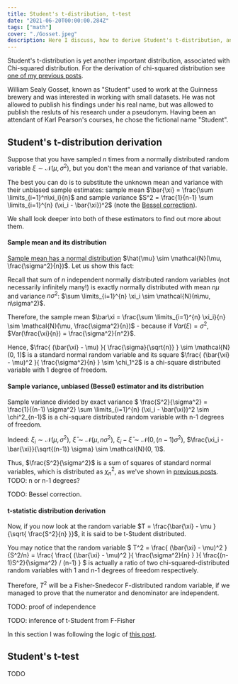 ```yaml
---
title: Student's t-distribution, t-test
date: "2021-06-20T00:00:00.284Z"
tags: ["math"]
cover: "./Gosset.jpeg"
description: Here I discuss, how to derive Student's t-distribution, an important statistical distribution, used as a basis for t-test.
---
```


Student's t-distribution is yet another important distribution, associated with Chi-squared distribution. For the 
derivation of chi-squared distribution see [one of my previous posts](/2021-06-09-1).

William Sealy Gosset, known as "Student" used to work at the Guinness brewery and was interested in working with small
datasets. He was not allowed to publish his findings under his real name, but was allowed to publish the resluts of his 
research under a pseudonym. Having been an attendant of Karl Pearson's courses, he chose the fictional name "Student".

Student's t-distribution derivation
-----------------------------------

Suppose that you have sampled $n$ times from a normally distributed random variable $\xi \sim \mathcal{N}(\mu, \sigma^2)$, but you don't the mean and variance of that variable. 

The best you can do is to substitute the unknown mean and variance with their unbiased sample estimates: sample mean $\bar{\xi} = \frac{\sum \limits_{i=1}^n\xi_i}{n}$ and 
sample variance $S^2 = \frac{1}{n-1} \sum \limits_{i=1}^{n} (\xi_i - \bar{\xi})^2$ (note the [Bessel correction](https://en.wikipedia.org/wiki/Bessel%27s_correction)).

We shall look deeper into both of these estimators to find out more about them.

#### Sample mean and its distribution

[Sample mean has a normal distribution](https://en.wikipedia.org/wiki/Normal_distribution#Sample_mean) $\hat{\mu} \sim \mathcal{N}(\mu, \frac{\sigma^2}{n})$. Let us show this fact:

Recall that sum of $n$ independent normally distributed random variables (not necessarily infinitely many!) is exactly normally distributed with mean $n\mu$ and variance $n\sigma^2$: $\sum \limits_{i=1}^{n} \xi_i \sim \mathcal{N}(n\mu, n\sigma^2)$.

Therefore, the sample mean $\bar\xi = \frac{\sum \limits_{i=1}^{n} \xi_i}{n} \sim \mathcal{N}(\mu, \frac{\sigma^2}{n})$ - because if $Var(\xi) = \sigma^2$, $Var(\frac{\xi}{n}) = \frac{\sigma^2}{n^2}$.

Hence, $\frac{ (\bar{\xi} - \mu) }{ \frac{\sigma}{\sqrt{n}} } \sim \mathcal{N}(0, 1)$ is a standard normal random variable and its square $\frac{ (\bar{\xi} - \mu)^2 }{ \frac{\sigma^2}{n} } \sim \chi_1^2$ is a chi-square distributed variable with 1 degree of freedom.

#### Sample variance, unbiased (Bessel) estimator and its distribution

Sample variance divided by exact variance $ \frac{S^2}{\sigma^2} = \frac{1}{(n-1) \sigma^2} \sum \limits_{i=1}^{n} (\xi_i - \bar{\xi})^2 \sim \chi^2_{n-1}$ is a chi-square distributed random variable with n-1 degrees of freedom.

Indeed: $\xi_i \sim \mathcal{N}(\mu, \sigma^2)$, $\bar{\xi} \sim \mathcal{N}(\mu, n\sigma^2)$, $\xi_i - \bar{\xi} \sim \mathcal{N}(0, (n-1)\sigma^2)$, $\frac{\xi_i - \bar{\xi}}{\sqrt{(n-1)} \sigma} \sim \mathcal{N}(0, 1)$.

Thus, $\frac{S^2}{\sigma^2}$ is a sum of squares of standard normal variables, which is distributed as $\chi^2_n$, as we've shown in [previous posts](/2021-06-09-1). TODO: n or n-1 degrees?

TODO: Bessel correction.


#### t-statistic distribution derivation


Now, if you now look at the random variable $T = \frac{\bar{\xi} - \mu }{\sqrt{ \frac{S^2}{n} }}$, it is said to be t-Student distributed.

You may notice that the random variable $ T^2 = \frac{ (\bar{\xi} - \mu)^2 }{S^2/n} = \frac{ \frac{ (\bar{\xi} - \mu)^2 }{ \frac{\sigma^2}{n} } }{ \frac{(n-1)S^2}{\sigma^2} / (n-1) } $ is actually a ratio of two chi-squared-distributed random variables
with 1 and n-1 degrees of freedom respectively.

Therefore, $T^2$ will be a Fisher-Snedecor F-distributed random variable, if we managed to prove that the numerator and denominator are independent.

TODO: proof of independence

TODO: inference of t-Student from F-Fisher

In this section I was following the logic of [this post](http://www.milefoot.com/math/stat/pdfc-tdist.htm).


Student's t-test
----------------

TODO
